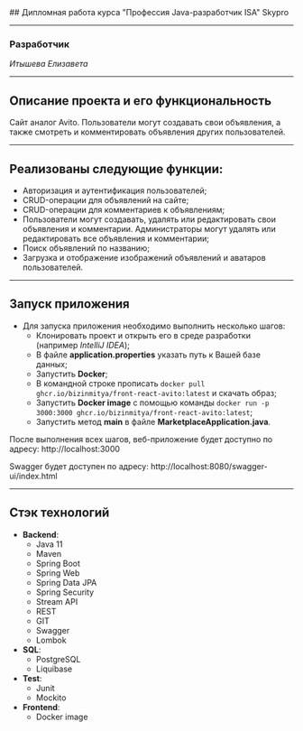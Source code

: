 <div>
## Дипломная работа курса "Профессия Java-разработчик ISA" Skypro
</div>

____
### Разработчик
*Итышева Елизавета*

____
## Описание проекта и его функциональность

Сайт аналог Avito. 
Пользователи могут создавать свои объявления, а также смотреть и комментировать объявления других пользователей.

____
## Реализованы следующие функции:

* Авторизация и аутентификация пользователей;
* CRUD-операции для объявлений на сайте;
* CRUD-операции для комментариев к объявлениям;
* Пользователи могут создавать, удалять или редактировать свои объявления и комментарии. Администраторы могут удалять или редактировать все объявления и комментарии;
* Поиск объявлений по названию;
* Загрузка и отображение изображений объявлений и аватаров пользователей.

___
## Запуск приложения
* Для запуска приложения необходимо выполнить несколько шагов:
  - Клонировать проект и открыть его в среде разработки (например *IntelliJ IDEA*);
  - В файле **application.properties** указать путь к Вашей базе данных;
  - Запустить **Docker**;
  - В командной строке прописать ```docker pull ghcr.io/bizinmitya/front-react-avito:latest``` и скачать образ;
  - Запустить **Docker image** с помощью команды ```docker run -p 3000:3000 ghcr.io/bizinmitya/front-react-avito:latest```;
  - Запустить метод **main** в файле **MarketplaceApplication.java**.

После выполнения всех шагов, веб-приложение будет доступно по адресу: http://localhost:3000

Swagger будет доступен по адресу: http://localhost:8080/swagger-ui/index.html

___
## Стэк технологий
* **Backend**:
    - Java 11
    - Maven
    - Spring Boot
    - Spring Web
    - Spring Data JPA
    - Spring Security
    - Stream API
    - REST
    - GIT
    - Swagger
    - Lombok
* **SQL**:
    - PostgreSQL
    - Liquibase
* **Test**:
    - Junit
    - Mockito
* **Frontend**:
    - Docker image

